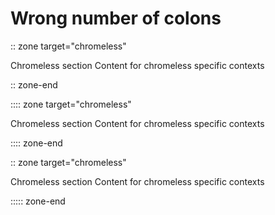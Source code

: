 # Wrong number of colons

:: zone target="chromeless"

Chromeless section
Content for chromeless specific contexts

:: zone-end

:::: zone target="chromeless"

Chromeless section
Content for chromeless specific contexts

:::: zone-end

:: zone target="chromeless"

Chromeless section
Content for chromeless specific contexts

::::: zone-end

